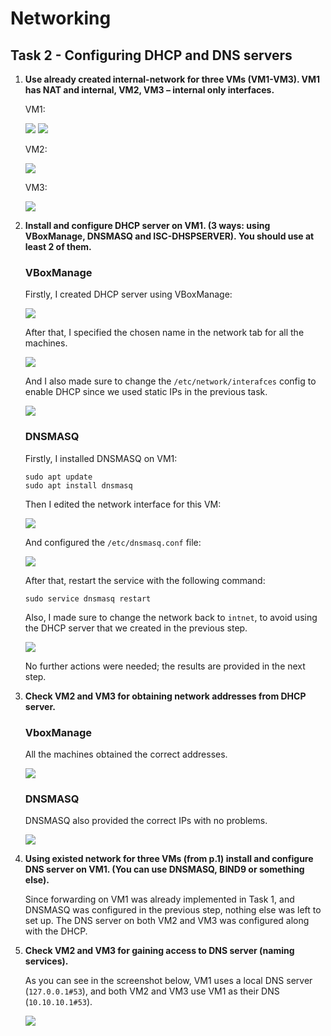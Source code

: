 # Networking

## Task 2 - Configuring DHCP and DNS servers

1. **Use already created internal-network for three VMs (VM1-VM3). VM1 has NAT and internal, VM2, VM3 – internal only interfaces.**

    VM1: 

    ![](images/VM1_1.png)
    ![](images/VM1_2.png)

    VM2: 

    ![](images/VM2.png)

    VM3:

    ![](images/VM3.png)

2. **Install and configure DHCP server on VM1. (3 ways: using VBoxManage, DNSMASQ and ISC-DHSPSERVER). You should use at least 2 of them.**

    ### VBoxManage

    Firstly, I created DHCP server using VBoxManage:

    ![](images/vbox_manage.png)

    After that, I specified the chosen name in the network tab for all the machines.

    ![](images/VBoxNetworkName.png)

    And I also made sure to change the `/etc/network/interafces` config to enable DHCP since we used static IPs in the previous task.

    ![](images/dhcp_config_example.png)

    ### DNSMASQ

    Firstly, I installed DNSMASQ on VM1:

    ```
    sudo apt update
    sudo apt install dnsmasq
    ```


    Then I edited the network interface for this VM:


    ![](images/vm1_interface.png)


    And configured the `/etc/dnsmasq.conf` file:


    ![](images/dnsmasq_conf.png)


    After that, restart the service with the following command:
       
    ```
    sudo service dnsmasq restart
    ```


    Also, I made sure to change the network back to `intnet`, to avoid using the DHCP server that we created in the previous step.


    ![](images/intnet_network.png)


    No further actions were needed; the results are provided in the next step.


3. **Check VM2 and VM3 for obtaining network addresses from DHCP server.**

    ### VboxManage

    All the machines obtained the correct addresses.

    ![](images/vbox_manage_result.png)

    ### DNSMASQ

    DNSMASQ also provided the correct IPs with no problems.

    ![](images/dnsmasq_dhcp_result.png)


4. **Using existed network for three VMs (from p.1) install and configure DNS server on VM1. (You can use DNSMASQ, BIND9 or something else).**

    Since forwarding on VM1 was already implemented in Task 1, and DNSMASQ was configured in the previous step, nothing else was left to set up. The DNS server on both VM2 and VM3 was configured along with the DHCP.

5. **Check VM2 and VM3 for gaining access to DNS server (naming services).**

    As you can see in the screenshot below, VM1 uses a local DNS server (`127.0.0.1#53`), and both VM2 and VM3 use VM1 as their DNS (`10.10.10.1#53`).

    ![](images/dnsmasq_dns_result.png)